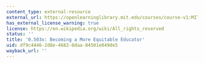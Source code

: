 ```yaml
---
content_type: external-resource
external_url: https://openlearninglibrary.mit.edu/courses/course-v1:MITx+0.503x+T2020/about
has_external_license_warning: true
license: https://en.wikipedia.org/wiki/All_rights_reserved
status: ''
title: '0.503x: Becoming a More Equitable Educator'
uid: df9c4446-2d8e-4682-8daa-84501e049de5
wayback_url: ''
---
```


